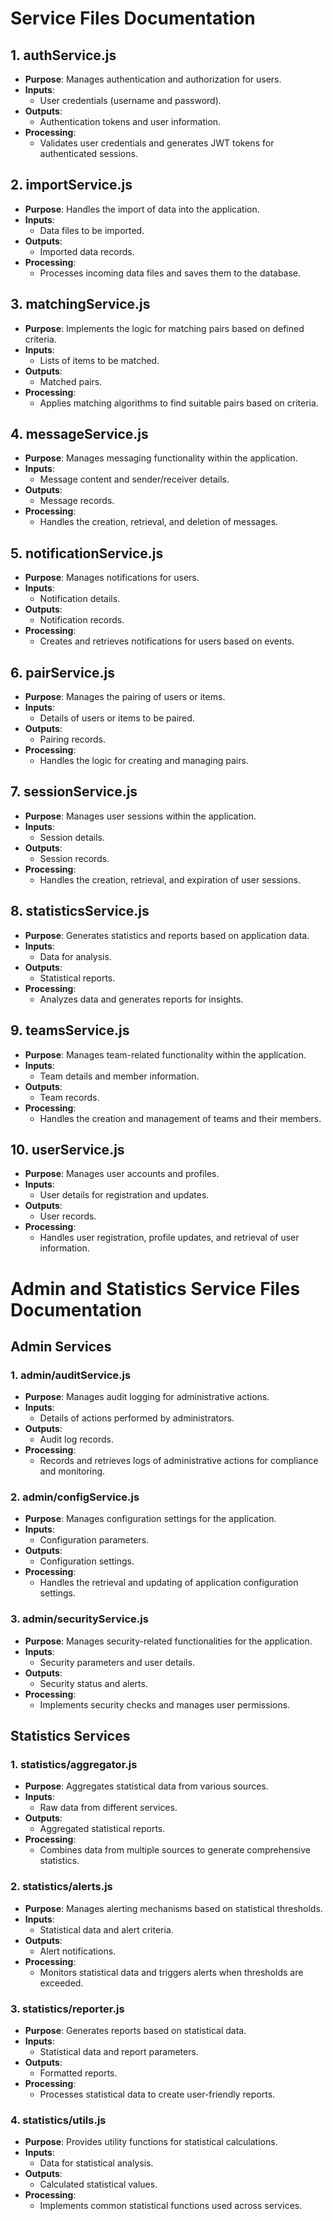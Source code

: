 # Service Files Documentation

## 1. authService.js
- **Purpose**: Manages authentication and authorization for users.
- **Inputs**: 
  - User credentials (username and password).
- **Outputs**: 
  - Authentication tokens and user information.
- **Processing**: 
  - Validates user credentials and generates JWT tokens for authenticated sessions.

## 2. importService.js
- **Purpose**: Handles the import of data into the application.
- **Inputs**: 
  - Data files to be imported.
- **Outputs**: 
  - Imported data records.
- **Processing**: 
  - Processes incoming data files and saves them to the database.

## 3. matchingService.js
- **Purpose**: Implements the logic for matching pairs based on defined criteria.
- **Inputs**: 
  - Lists of items to be matched.
- **Outputs**: 
  - Matched pairs.
- **Processing**: 
  - Applies matching algorithms to find suitable pairs based on criteria.

## 4. messageService.js
- **Purpose**: Manages messaging functionality within the application.
- **Inputs**: 
  - Message content and sender/receiver details.
- **Outputs**: 
  - Message records.
- **Processing**: 
  - Handles the creation, retrieval, and deletion of messages.

## 5. notificationService.js
- **Purpose**: Manages notifications for users.
- **Inputs**: 
  - Notification details.
- **Outputs**: 
  - Notification records.
- **Processing**: 
  - Creates and retrieves notifications for users based on events.

## 6. pairService.js
- **Purpose**: Manages the pairing of users or items.
- **Inputs**: 
  - Details of users or items to be paired.
- **Outputs**: 
  - Pairing records.
- **Processing**: 
  - Handles the logic for creating and managing pairs.

## 7. sessionService.js
- **Purpose**: Manages user sessions within the application.
- **Inputs**: 
  - Session details.
- **Outputs**: 
  - Session records.
- **Processing**: 
  - Handles the creation, retrieval, and expiration of user sessions.

## 8. statisticsService.js
- **Purpose**: Generates statistics and reports based on application data.
- **Inputs**: 
  - Data for analysis.
- **Outputs**: 
  - Statistical reports.
- **Processing**: 
  - Analyzes data and generates reports for insights.

## 9. teamsService.js
- **Purpose**: Manages team-related functionality within the application.
- **Inputs**: 
  - Team details and member information.
- **Outputs**: 
  - Team records.
- **Processing**: 
  - Handles the creation and management of teams and their members.

## 10. userService.js
- **Purpose**: Manages user accounts and profiles.
- **Inputs**: 
  - User details for registration and updates.
- **Outputs**: 
  - User records.
- **Processing**: 
  - Handles user registration, profile updates, and retrieval of user information.

# Admin and Statistics Service Files Documentation

## Admin Services

### 1. admin/auditService.js
- **Purpose**: Manages audit logging for administrative actions.
- **Inputs**: 
  - Details of actions performed by administrators.
- **Outputs**: 
  - Audit log records.
- **Processing**: 
  - Records and retrieves logs of administrative actions for compliance and monitoring.

### 2. admin/configService.js
- **Purpose**: Manages configuration settings for the application.
- **Inputs**: 
  - Configuration parameters.
- **Outputs**: 
  - Configuration settings.
- **Processing**: 
  - Handles the retrieval and updating of application configuration settings.

### 3. admin/securityService.js
- **Purpose**: Manages security-related functionalities for the application.
- **Inputs**: 
  - Security parameters and user details.
- **Outputs**: 
  - Security status and alerts.
- **Processing**: 
  - Implements security checks and manages user permissions.

## Statistics Services

### 1. statistics/aggregator.js
- **Purpose**: Aggregates statistical data from various sources.
- **Inputs**: 
  - Raw data from different services.
- **Outputs**: 
  - Aggregated statistical reports.
- **Processing**: 
  - Combines data from multiple sources to generate comprehensive statistics.

### 2. statistics/alerts.js
- **Purpose**: Manages alerting mechanisms based on statistical thresholds.
- **Inputs**: 
  - Statistical data and alert criteria.
- **Outputs**: 
  - Alert notifications.
- **Processing**: 
  - Monitors statistical data and triggers alerts when thresholds are exceeded.

### 3. statistics/reporter.js
- **Purpose**: Generates reports based on statistical data.
- **Inputs**: 
  - Statistical data and report parameters.
- **Outputs**: 
  - Formatted reports.
- **Processing**: 
  - Processes statistical data to create user-friendly reports.

### 4. statistics/utils.js
- **Purpose**: Provides utility functions for statistical calculations.
- **Inputs**: 
  - Data for statistical analysis.
- **Outputs**: 
  - Calculated statistical values.
- **Processing**: 
  - Implements common statistical functions used across services.

